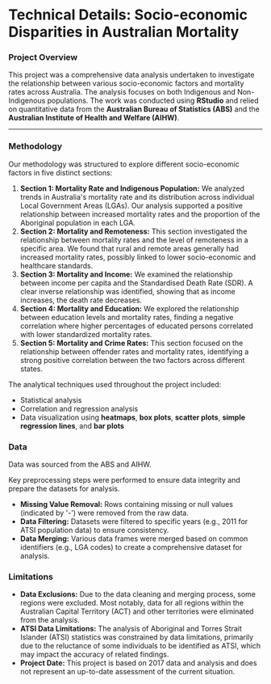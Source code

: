 # Technical Details: Socio-economic Disparities in Australian Mortality

### Project Overview

This project was a comprehensive data analysis undertaken to investigate the relationship between various socio-economic factors and mortality rates across Australia. The analysis focuses on both Indigenous and Non-Indigenous populations. The work was conducted using **RStudio** and relied on quantitative data from the **Australian Bureau of Statistics (ABS)** and the **Australian Institute of Health and Welfare (AIHW)**.

---

### Methodology

Our methodology was structured to explore different socio-economic factors in five distinct sections:

1.  **Section 1: Mortality Rate and Indigenous Population:** We analyzed trends in Australia's mortality rate and its distribution across individual Local Government Areas (LGAs). Our analysis supported a positive relationship between increased mortality rates and the proportion of the Aboriginal population in each LGA.
2.  **Section 2: Mortality and Remoteness:** This section investigated the relationship between mortality rates and the level of remoteness in a specific area. We found that rural and remote areas generally had increased mortality rates, possibly linked to lower socio-economic and healthcare standards.
3.  **Section 3: Mortality and Income:** We examined the relationship between income per capita and the Standardised Death Rate (SDR). A clear inverse relationship was identified, showing that as income increases, the death rate decreases.
4.  **Section 4: Mortality and Education:** We explored the relationship between education levels and mortality rates, finding a negative correlation where higher percentages of educated persons correlated with lower standardized mortality rates.
5.  **Section 5: Mortality and Crime Rates:** This section focused on the relationship between offender rates and mortality rates, identifying a strong positive correlation between the two factors across different states.

The analytical techniques used throughout the project included:
* Statistical analysis
* Correlation and regression analysis
* Data visualization using **heatmaps**, **box plots**, **scatter plots**, **simple regression lines**, and **bar plots**

### Data

Data was sourced from the ABS and AIHW. 

Key preprocessing steps were performed to ensure data integrity and prepare the datasets for analysis.
* **Missing Value Removal:** Rows containing missing or null values (indicated by '-') were removed from the raw data.
* **Data Filtering:** Datasets were filtered to specific years (e.g., 2011 for ATSI population data) to ensure consistency.
* **Data Merging:** Various data frames were merged based on common identifiers (e.g., LGA codes) to create a comprehensive dataset for analysis.

### Limitations

* **Data Exclusions:** Due to the data cleaning and merging process, some regions were excluded. Most notably, data for all regions within the Australian Capital Territory (ACT) and other territories were eliminated from the analysis.
* **ATSI Data Limitations:** The analysis of Aboriginal and Torres Strait Islander (ATSI) statistics was constrained by data limitations, primarily due to the reluctance of some individuals to be identified as ATSI, which may impact the accuracy of related findings.
* **Project Date:** This project is based on 2017 data and analysis and does not represent an up-to-date assessment of the current situation.
